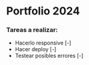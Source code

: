 # Portfolio 2024

### Tareas a realizar:

- Hacerlo responsive [-]
- Hacer deploy [-]
- Testear posibles errores [-]